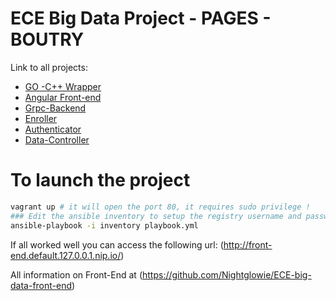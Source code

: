 # ECE Big Data Project - PAGES - BOUTRY

Link to all projects:

* [GO -C++ Wrapper](https://github.com/Guillaume-Boutry/face-authenticator-wrapper)
* [Angular Front-end](https://github.com/Nightglowie/ECE-big-data-front-end)
* [Grpc-Backend](https://github.com/Guillaume-Boutry/grpc-backend)
* [Enroller](https://github.com/Guillaume-Boutry/enroller)
* [Authenticator](https://github.com/Guillaume-Boutry/authenticator)
* [Data-Controller](https://github.com/Guillaume-Boutry/data-controller)


# To launch the project

```bash
vagrant up # it will open the port 80, it requires sudo privilege !
### Edit the ansible inventory to setup the registry username and password !
ansible-playbook -i inventory playbook.yml
```

If all worked well you can access the following url:
(http://front-end.default.127.0.0.1.nip.io/)

All information on Front-End at (https://github.com/Nightglowie/ECE-big-data-front-end)

